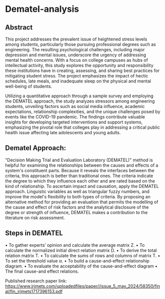 # Dematel-analysis

## Abstract 
This project addresses the prevalent issue of heightened stress levels among students, particularly those pursuing professional degrees such as engineering. The resulting psychological challenges, including major depression and mental issues, underscore the urgency of addressing mental health concerns. With a focus on college campuses as hubs of intellectual activity, this study explores the opportunity and responsibility these institutions have in creating, assessing, and sharing best practices for mitigating student stress. The project emphasizes the impact of hectic schedules, late meals, and inadequate sleep on the physical and mental well-being of students. 

Utilizing a quantitative approach through a sample survey and employing the DEMATEL approach, the study analyzes stressors among engineering students, unveiling factors such as social media influence, academic expectations, relationship complexities, and the unique challenges posed by events like the COVID-19 pandemic. The findings contribute valuable insights for developing targeted interventions and support systems, emphasizing the pivotal role that colleges play in addressing a critical public health issue affecting late adolescents and young adults.

## Dematel Approach:
"Decision Making Trial and Evaluation Laboratory (DEMATEL)" method is helpful for examining the relationships between the causes and effects of a system's constituent parts. Because it reveals the interfaces between the criteria, this approach is better than traditional ones. The criteria indicate the degree to which they influence each other and are rated based on the kind of relationship. To ascertain impact and causation, apply the DEMATEL approach. Linguistic variables as well as triangular fuzzy numbers, and improve the model's flexibility to both types of criteria. By proposing an alternative method for providing an evaluation that permits the modelling of the cause and effect of risk factors and the analytical disclosure of the degree or strength of influence, DEMATEL makes a contribution to the literature on risk assessment.

## Steps in DEMATEL

•	To gather experts’ opinion and calculate the average matrix Z.
•	To calculate the normalized initial direct relation matrix D.
•	To derive the total relation matrix T.
•	To calculate the sums of rows and columns of matrix T.
•	To set the threshold value α.
•	To build a cause-and-effect relationship diagram.
•	To evaluate the acceptability of the cause-and-effect diagram
•	The final cause-and effect relations.

Published research paper link: https://www.irjmets.com/uploadedfiles/paper//issue_5_may_2024/58350/final/fin_irjmets1717396153.pdf

